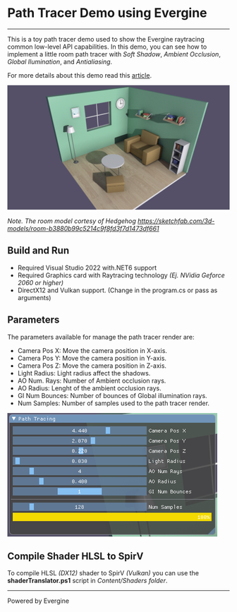 # Path Tracer Demo using Evergine
---
This is a toy path tracer demo used to show the Evergine raytracing common low-level API capabilities. In this demo, you can see how to implement a little room path tracer with _Soft Shadow_, _Ambient Occlusion_, _Global Ilumination_, and _Antialiasing_.

For more details about this demo read this [article]().

![Path tracer demo](Screenshots/Render.png)

_Note. The room model cortesy of Hedgehog https://sketchfab.com/3d-models/room-b3880b99c5214c9f8fd3f7d1473df661_

## Build and Run

- Required Visual Studio 2022 with.NET6 support
- Required Graphics card with Raytracing technology _(Ej. NVidia Geforce 2060 or higher)_
- DirectX12 and Vulkan support. (Change in the program.cs or pass as arguments)

## Parameters

The parameters available for manage the path tracer render are:
- Camera Pos X: Move the camera position in X-axis.
- Camera Pos Y: Move the camera position in Y-axis.
- Camera Pos Z: Move the camera position in Z-axis.
- Light Radius: Light radius affect the shadows.
- AO Num. Rays: Number of Ambient occlusion rays.
- AO Radius: Lenght of the ambient occlusion rays.
- GI Num Bounces: Number of bounces of Global illumination rays.
- Num Samples: Number of samples used to the path tracer render.

![Parameters](Screenshots/Interface.png)

## Compile Shader HLSL to SpirV
To compile HLSL _(DX12)_ shader to SpirV _(Vulkan)_ you can use the **shaderTranslator.ps1** script in _Content/Shaders folder_.

---
Powered by Evergine

